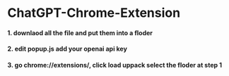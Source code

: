 # ChatGPT-Chrome-Extension

#### 1. downlaod all the file and put them into a floder

#### 2. edit popup.js add your openai api key

#### 3. go chrome://extensions/, click load uppack select the floder at step 1
